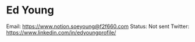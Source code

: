 # Ed Young

Email: https://www.notion.soeyoung@f2f660.com
Status: Not sent
Twitter: https://www.linkedin.com/in/edyoungprofile/